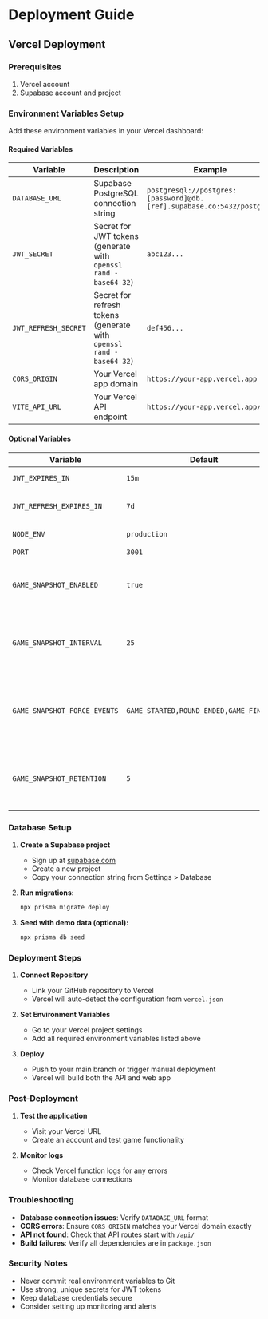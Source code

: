 # Deployment Guide

## Vercel Deployment

### Prerequisites
1. Vercel account
2. Supabase account and project

### Environment Variables Setup

Add these environment variables in your Vercel dashboard:

#### Required Variables
| Variable | Description | Example |
|----------|-------------|---------|
| `DATABASE_URL` | Supabase PostgreSQL connection string | `postgresql://postgres:[password]@db.[ref].supabase.co:5432/postgres` |
| `JWT_SECRET` | Secret for JWT tokens (generate with `openssl rand -base64 32`) | `abc123...` |
| `JWT_REFRESH_SECRET` | Secret for refresh tokens (generate with `openssl rand -base64 32`) | `def456...` |
| `CORS_ORIGIN` | Your Vercel app domain | `https://your-app.vercel.app` |
| `VITE_API_URL` | Your Vercel API endpoint | `https://your-app.vercel.app/api` |

#### Optional Variables
| Variable | Default | Description |
|----------|---------|-------------|
| `JWT_EXPIRES_IN` | `15m` | JWT token expiration |
| `JWT_REFRESH_EXPIRES_IN` | `7d` | Refresh token expiration |
| `NODE_ENV` | `production` | Environment mode |
| `PORT` | `3001` | Server port |
| `GAME_SNAPSHOT_ENABLED` | `true` | Set to `false` to disable snapshot capture entirely |
| `GAME_SNAPSHOT_INTERVAL` | `25` | Number of events between automatic state snapshots |
| `GAME_SNAPSHOT_FORCE_EVENTS` | `GAME_STARTED,ROUND_ENDED,GAME_FINISHED` | Comma-separated list of event types that always trigger snapshots |
| `GAME_SNAPSHOT_RETENTION` | `5` | Maximum snapshots per game to keep (older ones are pruned) |

### Database Setup

1. **Create a Supabase project**
   - Sign up at [supabase.com](https://supabase.com)
   - Create a new project
   - Copy your connection string from Settings > Database

2. **Run migrations:**
   ```bash
   npx prisma migrate deploy
   ```
3. **Seed with demo data (optional):**
   ```bash
   npx prisma db seed
   ```

### Deployment Steps

1. **Connect Repository**
   - Link your GitHub repository to Vercel
   - Vercel will auto-detect the configuration from `vercel.json`

2. **Set Environment Variables**
   - Go to your Vercel project settings
   - Add all required environment variables listed above

3. **Deploy**
   - Push to your main branch or trigger manual deployment
   - Vercel will build both the API and web app

### Post-Deployment

1. **Test the application**
   - Visit your Vercel URL
   - Create an account and test game functionality

2. **Monitor logs**
   - Check Vercel function logs for any errors
   - Monitor database connections

### Troubleshooting

- **Database connection issues**: Verify `DATABASE_URL` format
- **CORS errors**: Ensure `CORS_ORIGIN` matches your Vercel domain exactly
- **API not found**: Check that API routes start with `/api/`
- **Build failures**: Verify all dependencies are in `package.json`

### Security Notes

- Never commit real environment variables to Git
- Use strong, unique secrets for JWT tokens
- Keep database credentials secure
- Consider setting up monitoring and alerts
